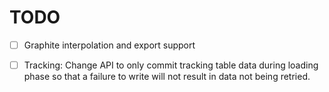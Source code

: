 # TODO

- [ ] Graphite interpolation and export support
- [ ] Tracking: Change API to only commit tracking table data during
      loading phase so that a failure to write will not result in data
      not being retried.

